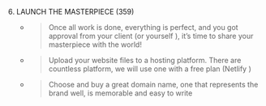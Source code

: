 <!-- ^This notes are to be use with the provided slides -->

6. LAUNCH THE MASTERPIECE (359)

   - > Once all work is done, everything is perfect, and you got approval from your client (or yourself ), it’s time to share your masterpiece with the world!

   - > Upload your website files to a hosting platform. There are countless platform, we will use one with a free plan (Netlify )

   - > Choose and buy a great domain name, one that represents the brand well, is memorable and easy to write
